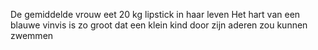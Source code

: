 De gemiddelde vrouw eet 20 kg lipstick in haar leven
Het hart van een blauwe vinvis is zo groot dat een klein kind door zijn aderen zou kunnen zwemmen